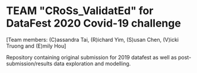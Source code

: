 # TEAM "CRoSs_ValidatEd" for DataFest 2020 Covid-19 challenge
[Team members: (C)assandra Tai, (R)ichard Yim, (S)usan Chen, (V)icki Truong and (E)mily Hou] 

Repository containing original submission for 2019 datafest as well as post-submission/results data exploration and modelling. 
